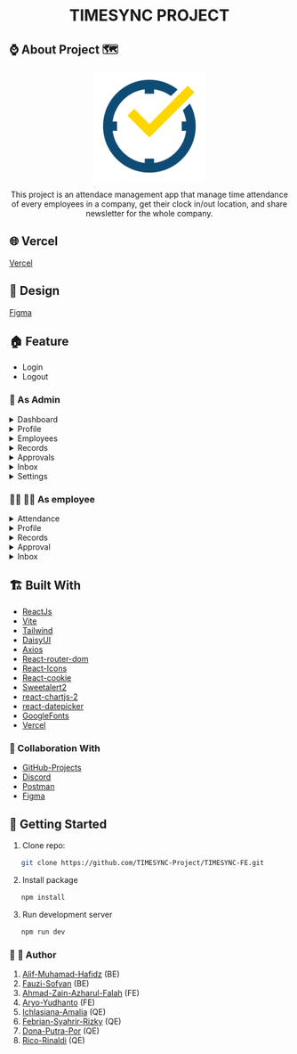 <h1 align="center">TIMESYNC PROJECT</h1>

## :watch: About Project :world_map:

<p align="center">
<img align="center" width="200px" height="200px" src="https://github.com/TIMESYNC-Project/TIMESYNC-FE/blob/main/src/assets/logo.png?raw=true" alt="Logo" />
</p>

<p align="center">This project is an attendace management app that manage time attendance of every employees in a company, get their clock in/out location, and share newsletter for the whole company.</p>

## :globe_with_meridians: Vercel

[Vercel](https://mytimesync.vercel.app/)

## :art: Design

[Figma](<https://www.figma.com/file/cZpF1xOCyqD7SrkJqtjCS7/Absensi-Online-(Community)?node-id=0%3A1&t=xPenL5IMZgIAMyWG-1>)

## :house: Feature

- Login
- Logout

### :person_in_tuxedo: As Admin

<div>
<details>
<summary>Dashboard</summary>
<div>

- Total employees
- Total presence today
- Inbox
- Traffic Total Working Hours By Month
- Traffic Total Late Employees By Month
</details>

<div>
<details>
<summary>Profile</summary>
<div>

- Show Company Profile
- Update Company Profile
</details>

<div>
<details>
<summary>Employees</summary>
<div>

- Search employee
- Show list of employees
- Show employee's profile
- Create new employees (manual)
- Create new employees (import from .CSV)
- Update employees
- Delete employees
</details>

<div>
<details>
<summary>Records</summary>
<div>

- Search employee
- Show list of employees
- Filter records attendances by date range
- Show records attendance (date, location, etc)
- Create attendances (leaves)
</details>

<div>
<details>
<summary>Approvals</summary>
<div>

- Show all list of approvals
- Show details approvals
- Approve or reject approvals
</details>

<div>
<details>
<summary>Inbox</summary>
<div>

- Show all list of inbox
- Show details inbox
- Create new inbox
- Delete inbox
</details>

<div>
<details>
<summary>Settings</summary>
<div>

- Show settings Timesync app
- Update office hour (start - end)
- Update start hour tolerancy
- Update annual leaves employee
</details>

### :man_office_worker: :woman_office_worker: As employee

<div>
<details>
<summary>Attendance</summary>
<div>

- Get Location
- Show office Hours
- Attendances (Clock In & Clock Out)
- Show list Clock in and Clock out today
</details>

<div>
<details>
<summary>Profile</summary>
<div>

- Show employee's profile
- Update employee's profile picture
- Update employee's password
</details>

<div>
<details>
<summary>Records</summary>
<div>

- Filter records attendances by date range
- Show list of records
</details>

<div>
<details>
<summary>Approval</summary>
<div>

- Show own list of approvals
- Show own details approvals
- Request approvals
</details>

<div>
<details>
<summary>Inbox</summary>
<div>

- Show all and personal list of inbox
</details>

## :building_construction: Built With

- [ReactJs](https://reactjs.org/)
- [Vite](https://vitejs.dev/)
- [Tailwind](https://tailwindcss.com/)
- [DaisyUI](https://daisyui.com/)
- [Axios](https://axios-http.com/)
- [React-router-dom](https://reactrouter.com/)
- [React-Icons](https://react-icons.github.io/)
- [React-cookie](https://www.npmjs.com/package/react-cookie)
- [Sweetalert2](https://sweetalert2.github.io/)
- [react-chartjs-2](https://www.chartjs.org/)
- [react-datepicker](https://reactdatepicker.com/)
- [GoogleFonts](https://fonts.google.com/)
- [Vercel](https://vercel.com/)

### :handshake: Collaboration With

- [GitHub-Projects](https://github.com/orgs/TIMESYNC-Project/projects)
- [Discord](https://discord.com/)
- [Postman](https://www.postman.com/)
- [Figma](figma.com)

## :toolbox: Getting Started

1. Clone repo:

```sh
   git clone https://github.com/TIMESYNC-Project/TIMESYNC-FE.git
```

2. Install package

```sh
   npm install
```

3. Run development server

```sh
   npm run dev
```

### :boy: :girl: Author

1. [Alif-Muhamad-Hafidz](https://github.com/AlifMuhamadHafidz) (BE)
2. [Fauzi-Sofyan](https://github.com/fauzilax) (BE)
3. [Ahmad-Zain-Azharul-Falah](https://github.com/zenzett) (FE)
4. [Aryo-Yudhanto](https://github.com/aryoyudhanto) (FE)
5. [Ichlasiana-Amalia](https://github.com/ichlasiana) (QE)
6. [Febrian-Syahrir-Rizky](https://github.com/rizkysyahrir) (QE)
7. [Dona-Putra-Por](https://github.com/donaputra) (QE)
8. [Rico-Rinaldi](https://github.com/RicoRinaldi93) (QE)
